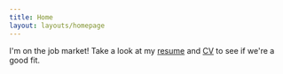 ```yaml
---
title: Home
layout: layouts/homepage
---
```


I'm on the job market! Take a look at my [resume](/files/pdfs/resume.pdf) and [CV](/files/pdfs/cv.pdf) to see if we're a good fit.

